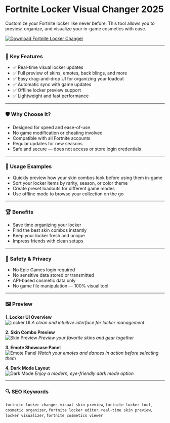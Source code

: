 # Fortnite Locker Visual Changer 2025

Customize your Fortnite locker like never before. This tool allows you to preview, organize, and visualize your in-game cosmetics with ease.

[![Download Fortnite Locker Changer](https://img.shields.io/badge/Download-LockerChanger-blueviolet)](https://skinswapper.net)

---

### 🎯 Key Features

- ✅ Real-time visual locker updates
- ✅ Full preview of skins, emotes, back blings, and more
- ✅ Easy drag-and-drop UI for organizing your loadout
- ✅ Automatic sync with game updates
- ✅ Offline locker preview support
- ✅ Lightweight and fast performance

---

### 🛡 Why Choose It?

- Designed for speed and ease-of-use
- No game modification or cheating involved
- Compatible with all Fortnite accounts
- Regular updates for new seasons
- Safe and secure — does not access or store login credentials

---

### 🧪 Usage Examples

- Quickly preview how your skin combos look before using them in-game
- Sort your locker items by rarity, season, or color theme
- Create preset loadouts for different game modes
- Use offline mode to browse your collection on the go

---

### 🏆 Benefits

- Save time organizing your locker
- Find the best skin combos instantly
- Keep your locker fresh and unique
- Impress friends with clean setups

---

### 🔐 Safety & Privacy

- No Epic Games login required
- No sensitive data stored or transmitted
- API-based cosmetic data only
- No game file manipulation — 100% visual tool

---

### 🖼 Preview

**1. Locker UI Overview**  
![Locker UI](https://www.galaxyswapperv3.com/images/galaxy-swapper-v3-interface.png)
*A clean and intuitive interface for locker management*

**2. Skin Combo Preview**  
![Skin Preview](https://www.saturnswapper.com/images/saturn-skin-preview.png)
*Preview your favorite skins and gear together*

**3. Emote Showcase Panel**  
![Emote Panel](https://lean-swapper.com/images/lean-swapper-dark-mode.png)
*Watch your emotes and dances in action before selecting them*

**4. Dark Mode Layout**  
![Dark Mode](https://www.fortnitecreativehq.com/wp-content/uploads/2023/08/locker-preview-map.png)
*Enjoy a modern, eye-friendly dark mode option*

---

### 🔍 SEO Keywords

`fortnite locker changer`, `visual skin preview`, `fortnite locker tool`, `cosmetic organizer`, `fortnite locker editor`, `real-time skin preview`, `locker visualizer`, `fortnite cosmetics viewer`
